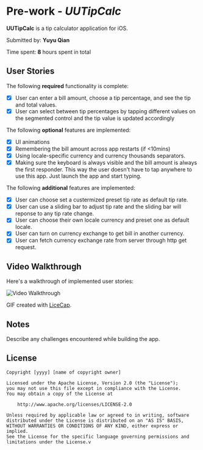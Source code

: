 # Pre-work - *UUTipCalc*

**UUTipCalc** is a tip calculator application for iOS.

Submitted by: **Yuyu Qian**

Time spent: **8** hours spent in total

## User Stories

The following **required** functionality is complete:

* [X] User can enter a bill amount, choose a tip percentage, and see the tip and total values.
* [X] User can select between tip percentages by tapping different values on the segmented control and the tip value is updated accordingly

The following **optional** features are implemented:

* [X] UI animations
* [X] Remembering the bill amount across app restarts (if <10mins)
* [X] Using locale-specific currency and currency thousands separators.
* [X] Making sure the keyboard is always visible and the bill amount is always the first responder. This way the user doesn't have to tap anywhere to use this app. Just launch the app and start typing.

The following **additional** features are implemented:

- [X] User can choose set a custermized preset tip rate as default tip rate.
- [X] User can use a sliding bar to adjust tip rate and the sliding bar will reponse to any tip rate change.
- [X] User can choose their own locale currency and preset one as default locale.
- [X] User can turn on currency exchange to get bill in another currency.
- [X] User can fetch currency exchange rate from server through http get request.

## Video Walkthrough

Here's a walkthrough of implemented user stories:

<img src='./tip2.gif' width='' alt='Video Walkthrough' />

GIF created with [LiceCap](http://www.cockos.com/licecap/).

## Notes

Describe any challenges encountered while building the app.

## License

    Copyright [yyyy] [name of copyright owner]

    Licensed under the Apache License, Version 2.0 (the "License");
    you may not use this file except in compliance with the License.
    You may obtain a copy of the License at

        http://www.apache.org/licenses/LICENSE-2.0

    Unless required by applicable law or agreed to in writing, software
    distributed under the License is distributed on an "AS IS" BASIS,
    WITHOUT WARRANTIES OR CONDITIONS OF ANY KIND, either express or implied.
    See the License for the specific language governing permissions and
    limitations under the License.v
